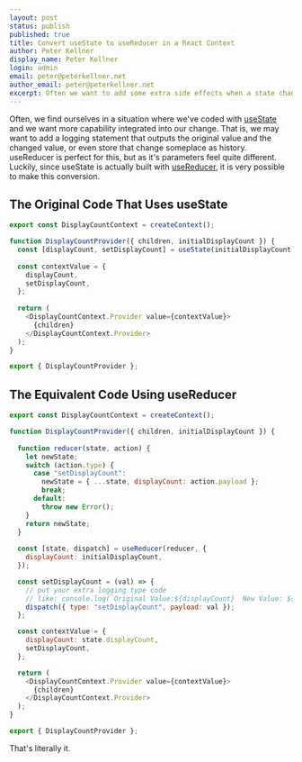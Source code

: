 ```yaml
---
layout: post
status: publish
published: true
title: Convert useState to useReducer in a React Context
author: Peter Kellner
display_name: Peter Kellner
login: admin
email: peter@peterkellner.net
author_email: peter@peterkellner.net
excerpt: Often we want to add some extra side effects when a state change happens. That could be for things like logging changes or even changing other state values that are dependent.
---
```


Often, we find ourselves in a situation where we've coded with [useState](https://reactjs.org/docs/hooks-state.html) and we want more capability integrated into our change.  That is, we may want to add a logging statement that outputs the original value and the changed value, or even store that change someplace as history. useReducer is perfect for this, but as it's parameters feel quite different. Luckily, since useState is actually built with [useReducer](https://reactjs.org/docs/hooks-reference.html#usereducer), it is very possible to make this conversion.

## The Original Code That Uses useState

```JavaScript
export const DisplayCountContext = createContext();

function DisplayCountProvider({ children, initialDisplayCount }) {
  const [displayCount, setDisplayCount] = useState(initialDisplayCount);
 
  const contextValue = {
    displayCount,
    setDisplayCount,
  };
  
  return (
    <DisplayCountContext.Provider value={contextValue}>
      {children}
    </DisplayCountContext.Provider>
  );
}

export { DisplayCountProvider };
```

## The Equivalent Code Using useReducer

```JavaScript
export const DisplayCountContext = createContext();

function DisplayCountProvider({ children, initialDisplayCount }) {
  
  function reducer(state, action) {
    let newState;
    switch (action.type) {
      case "setDisplayCount":
        newState = { ...state, displayCount: action.payload };
        break;
      default:
        throw new Error();
    }
    return newState;
  }
  
  const [state, dispatch] = useReducer(reducer, {
    displayCount: initialDisplayCount,
  });

  const setDisplayCount = (val) => {
    // put your extra logging type code
    // like: console.log(`Original Value:${displayCount}  New Value: ${val}`)
    dispatch({ type: "setDisplayCount", payload: val });
  };

  const contextValue = {
    displayCount: state.displayCount,
    setDisplayCount,
  };

  return (
    <DisplayCountContext.Provider value={contextValue}>
      {children}
    </DisplayCountContext.Provider>
  );
}

export { DisplayCountProvider };
```

That's literally it.  


